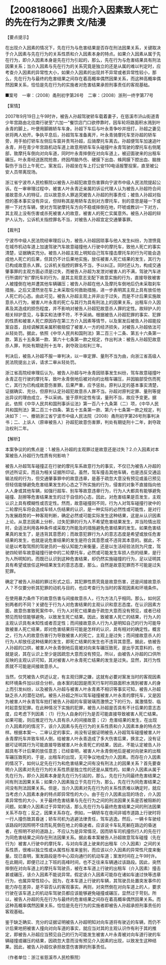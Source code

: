 # 【200818066】出现介入因素致人死亡的先在行为之罪责 文/陆漫

【要点提示】

在出现介入因素的情况下，先在行为与危害结果是否存在刑法因果关系，关键取决于介入因素与先在行为的关系性质和介入因素本身的特点。如果介入因素从属于先在行为，即介入因素本身是先在行为引起的，那么，先在行为与危害结果具有刑法因果关系；当介入因素与先在行为的关系究竟是独立的还是从属的难以判定时，应考查介入因素的异常性大小，如果介入因素的出现并不异常或者异常性较小，那么，先在行为与最终的危害结果之间存在着高概率偶然因果关系，而这种高概率偶然因果关系，恰恰是先在行为的实施者对危害结果承担刑事责任的客观基础。

■案号　一审：（2008）甬刑初字第26号　二审：（2008）浙刑一终字第77号

【案情】

2007年9月19日上午9时许，被告人孙超驾驶轿车载着妻子，在慈溪市浒山街道青少年宫路由北往南行驶至"六加一"餐饮店门口欲停靠时，因车轮将路面积水溅到叶永青的脚上，叶便用脚踢轿车车身。孙超下车后与叶永青争吵并扭打，孙超之妻见状将两人劝开。争执平息后，孙超驾车准备离开，叶永青骑摩托车至孙超的轿车旁，用手拍打轿车左侧后车窗并责骂孙超，后骑摩托车离去。孙超便驾车加速追叶永青，并在青少年宫路机动车道上故意用轿车车头碰撞叶永青驾驶的摩托车右侧尾部，致摩托车倒向对向车道，同时叶永青摔倒在对向车道上，被迎面驶来的出租车碾压。叶永青经送医院抢救，终因颅脑外伤、硬膜下出血、蛛网膜下腔出血、脑挫裂伤于当日上午死亡。案发后，孙超坐在车上打公安110电话报警投案，直至被公安人员带离现场。

浙江省宁波市人民检察院以被告人孙超犯故意伤害罪向宁波市中级人民法院提起公诉。在一审审理过程中，被害人叶永青近亲属的诉讼代理人认为被告人孙超符合间接故意杀人的特征，应以故意杀人罪追究被告人孙超的刑事责任；被告人孙超对指控的基本事实没有异议，但辩称其是用轿车去别对方摩托车，别的意思是碰一下或擦一下对方车辆，使对方驾驶摩托车方向不稳或摔倒在地，吓唬或教训一下对方，其主观上没有伤害或杀死被害人的故意，被害人的死亡实属意外。被告人孙超的辩护人认为，公诉机关指控罪名不当，对被告人孙超宜定交通肇事罪。

【裁判】

宁波市中级人民法院经审理后认为，被告人孙超因琐事与他人发生纠纷，为泄愤竟在城市机动车道上加速驾驶汽车故意碰撞他人行驶中的摩托车，致他人死亡的事实清楚，证据确实充分。被告人孙超主观上明知自己驾车撞击摩托车的行为可能会造成他人死亡的后果，但其仍不计后果地实施，放任被害人死亡结果的发生，其行为已构成故意杀人罪。公诉机关指控的罪名不当，予以纠正。同时还认为，构成交通肇事罪的主观方面必须是过失，而被告人孙超为发泄对被害人的不满，驾驶汽车进行所谓的"别"摩托车的行为，是其主观意志支配下故意实施的行为，直接导致被害人被撞倒在地并遭其他车辆碾压；被告人孙超在他人及摩托车倒地后仍未采取刹车措施，之后又漠然坐在车上未采取任何救助措施，进一步表明其主观上具有放任他人死亡的心态。由此可见，被告人孙超主观上并非出于过失，而是不计后果实施故意杀人行为，被害人叶永青的死亡与其行为具有刑法上的因果关系，出租车介入因素及其造成的损伤程度，并不影响对被告人孙超犯故意杀人罪的定性。故辩护人的相关辩护意见，与事实和法律不符，不予采纳。根据被告人孙超犯罪的事实、犯罪的性质和被害人死亡原因存在第三方介入因素等情节，以及案发后被告人孙超能投案自首，且经调解其亲属积极赔偿了被害人一方的经济损失，对被告人孙超依法可从轻处罚。据此，依照《中华人民共和国刑法》第二百三十二条、第五十六条第一款、第五十五条第一款、第六十七条第一款之规定，作出判决：被告人孙超犯故意杀人罪，判处有期徒刑十五年，剥夺政治权利三年。

判决后，被告人孙超不服一审判决，以一审定罪、量刑不当为由，向浙江省高级人民法院提出上诉，请求二审从轻处罚。

浙江省高院经审理后认为，被告人孙超与叶永青因琐事发生纠纷，驾车故意碰撞叶永青正在行驶的摩托车，致叶永青倒地后被对向的出租车碾压，并因脑部受伤而死亡，其行为已构成故意伤害罪。后果严重，应予惩处。原判认定的基本事实清楚，证据确实、充分。但原判认定孙超犯故意杀人罪不当。孙超对原判定罪、量刑等提出异议的理由成立，予以采纳。鉴于原判定性有误，量刑不当，故应予变更。据此，依照《中华人民共和国刑事诉讼法》第一百八十九条第（二）项，《中华人民共和国刑法》第二百三十四条、第五十五条第一款、第六十七条第一款之规定，判决如下：一、撤销浙江省宁波市中级人民法院（2008）甬刑初字第26号刑事判决书；二、上诉人（原审被告人）孙超犯故意伤害罪，判处有期徒刑十二年，剥夺政治权利二年。

【解析】

本案争议的的焦点是：1.被告人孙超的主观罪过是故意还是过失？2.介入因素对本案被告人孙超行为性质有何影响？

被告人孙超驾车碰撞正在行驶的摩托车系故意行为的事实，不仅已为被告人孙超的供述所证实，而且为相关证据所印证。虽然，驾车撞击其他车辆，也是违反交通运输法规的行为，但交通肇事罪中的故意违章，是基于疏忽大意没有预见或虽已预见但轻信能够避免危害结果发生的心态之下所实施的行为，侵害的对象不直接指向他人人身或其他车辆，如强行超车、别车等故意违章行为，行为人大都具有能够避免碰撞、刮擦等危害结果发生的过于自信的心态，因此，对危害结果是否发生，主观认识上具有模糊性或否定性。然而，故意碰撞则不同，行为人对驾车碰撞行驶中的二轮摩托车将会造成车倾人伤结果的认识，是一种实际的必然性或可能性，是对行为发展趋势的一种客观判断，确定必然或可能实际发生这种结果，这是从认识因素上论。从意志因素上分析，过失犯罪的行为人不希望危害结果发生，并当险情出现时，会适法利用各种条件或采取力所能及的措施避免危害结果的发生。如果危害结果真的发生了，是违背其意愿的；而故意犯罪行为人的意志态度是希望或放任危害结果的发生，也就是说危害结果的发生是符合其意愿或不违背其本意的。据此，不论是以考取驾照的驾驶员的一般认知能力来衡量，还是以生活经验法则为尺度，驾驶四轮轿车故意碰撞行驶中的二轮摩托车，必然或可能发生车损人伤的结果，是行为人所明知的。而既已认识到这种危害结果，却仍然实施碰撞的行为，足以证明其具有希望或放任这种结果发生的意志态度，那么，自然是故意犯罪而不可能是过失犯罪。

确定了被告人孙超的罪过形式之后，其犯罪性质究竟是故意伤害，还是间接故意杀人？不仅要分析其犯罪的动机与目的，也应考查行为当时的客观因素和环境条件。

在使用暴力条件下的故意伤害与间接故意杀人，行为方法几乎相同。那么，如何区别两者的不同？关键在于行为人对危害结果的主观认识和意志态度。在认识因素方面，故意伤害致死案件中，行为人对死亡结果由于疏忽大意而没有预见，或者已经预见而轻信能够避免，以致发生死亡结果。因此，致被害人死亡的结果，行为人的主观认识具有未知性或者否定性；而间接故意杀人行为人是明知自己的行为可能导致被害人死亡结果，即对危害结果将可能是怎样的认识，具有相对的确定性。概言之，行为人的故意伤害行为导致被害人的死亡，主观上是过失；而间接故意杀人的行为人却放任这种结果的发生，即死亡结果的发生也不违背其意愿。据此，依被告人孙超的口供，被害人叶永青倒地后竟被对向来车碾压致死，是出乎其意料的，也就是说，其在认识上至少是因疏忽大意而没有预见。所以，由被告人孙超的口供所反映的主观认识可知，其对被害人叶永青死亡结果的发生是过失。显然，其行为性质就不可能是间接故意杀人。

当然，仅凭被告人供述认定，有主观归罪之嫌，这就有必要对案发当时的客观因素和环境条件加以综合分析。由本案的起因是雨天行车时将路面积水溅到被害人的身上而引发纠纷，以及被告人孙超与被害人叶永青素不相识等事实可知，被告人孙超缺乏杀人的潜在动机。被告人孙超之所以驾车碰撞被害人叶永青的摩托车，又是因为被害人叶永青驾车拍打被告人孙超的车窗玻璃而激愤之下的行为，属激情型、临时起意型犯罪。在此种情况下实施的犯罪，被告人孙超是否具有不计后果的意志态度，应考虑下列因素：（1）行为人自身的行为是否可能直接导致被害人死亡结果。如果可能，则应推定行为人具有杀人的间接故意；（2）危害结果的发生，在出现介入因素的的情况下，该介入因素与先在行为的关系性质和介入因素本身的特点怎样。根据本案一、二审认定的事实，尚没有证据证明被告人孙超驾车碰撞被害人叶永青摩托车并致车倾人倒，给被害人叶永青造成了多大伤害后果，换言之，没有证据可证明其行为可能直接导致被害人叶永青死亡的结果，因此，不能认定被告人孙超具有不计后果的放任意志；已经查明，被害人叶永青倒地后是被对向驶来的出租车碾压致死的，于是，出租车的出现，无可争议地成为介入因素。而存在介入因素的情况下，如何认定先在行为和危害结果之间有没有刑法上的因果关系？首先要查明介入因素对先在行为的关系性质是独立性的还是从属性的。如果介入因素从属于先在行为，即介入因素本身是先在行为引起的，那么，先在行为同最终危害结果之间有刑法因果关系；如果介入因素独立于先在行为，那么，先在行为同危害结果之间没有刑法因果关系。但是，当介入因素对先在行为的关系性质难以确定时，就应当考虑介入因素本身的特点即异常性的大小。由于在介入因素出现的场合，介入因素异常性的大小，关乎最终危害结果与先在行为之间的刑法因果关系是否被阻断的问题。如果介入因素过于异常的话，那么先在行为与最终危害结果之间的刑法因果关系不存在；反之，因果关系存在。例如，一辆轿车在夜间非城市道路上行驶时将一行人撞伤致其昏迷；轿车司机为逃避法律责任，驾车逃逸。然后，一辆卡车驶经该路段时因照明不佳而轧死倒在地上的昏迷者。应该说卡车轧死躺在路边的昏迷者，在照明不好的道路上，不应认为是异常情况，因而轿车司机撞伤行人的先在行为同危害结果之间存在刑法因果关系。据此看本案被告人孙超故意驾车碰撞（先在行为）被害人行驶中的摩托车，与对向车道上驶来的出租车（介入因素）之间的关系性质，很难以独立性或从属性标准来鉴别，而应该以介入因素的异常性尺度来衡量。现已查明，案发路段是市中心双向通行的机动车道；案发时间在上午9时许。在此期间，即便已过上下班的高峰时间，也不乏往来车辆通过该路段。因此，突然摔倒在对向车道上的摩托车驾驶员，被在本车道上行驶的出租车（介入因素）撞击甚或碾压，该介入因素不能说异常。假定该介入因素可能存在诸如车速过快等违章行为，也属异常性较小。因为，在本车道上行驶的车辆，其驾驶员处置突发事件的能力存在差异，是不容否认的客观事实。再则，对突然倒在对向车道上的人，要求行驶在该车道上的机动车驾驶员都应该能够避免碰撞或碾压，显然过于苛刻。所以，被告人孙超的先在行为与最终的危害结果之间存在着高概率偶然因果关系。而这种高概率偶然因果关系，恰恰是先在行为的实施者即被告人孙超承担刑事责任的客观基础。

鉴于缺乏确实、充分的证据证明被告人孙超明知对向车道将有驶近的车辆，而仍不计后果地把被害人撞向对向车道的事实，就应当对其的主观认识作有利于其的推定，即被告人孙超应当预见自己的行为可能发生被害人叶永青被对向车道行驶的车辆碰撞或碾压的结果，因疏忽大意而没有预见介入因素的出现，以致发生这种结果。因此，被告人孙超仅承担故意伤害罪的刑事责任。

（作者单位：浙江省慈溪市人民检察院）